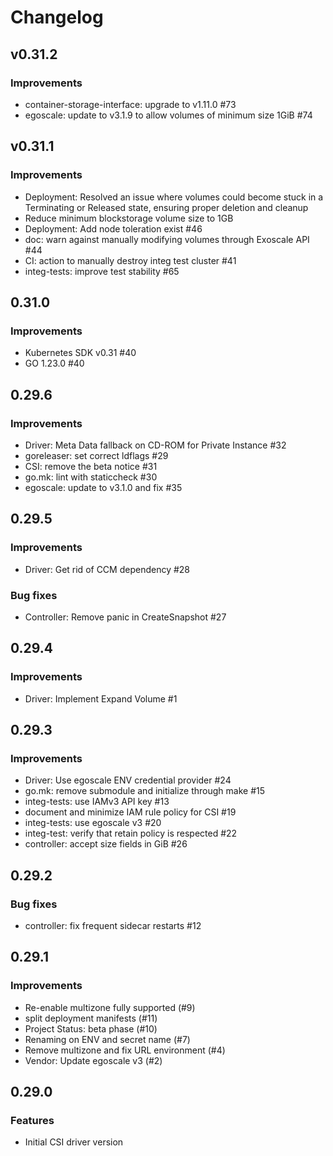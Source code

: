 # Changelog

## v0.31.2

### Improvements

* container-storage-interface: upgrade to v1.11.0 #73
* egoscale: update to v3.1.9 to allow volumes of minimum size 1GiB #74 

## v0.31.1

### Improvements

* Deployment: Resolved an issue where volumes could become stuck in a Terminating or Released state, ensuring proper deletion and cleanup
* Reduce minimum blockstorage volume size to 1GB
* Deployment: Add node toleration exist #46
* doc: warn against manually modifying volumes through Exoscale API #44
* CI: action to manually destroy integ test cluster #41
* integ-tests: improve test stability #65

## 0.31.0

### Improvements

* Kubernetes SDK v0.31 #40
* GO 1.23.0 #40

## 0.29.6

### Improvements

* Driver: Meta Data fallback on CD-ROM for Private Instance #32
* goreleaser: set correct ldflags #29
* CSI: remove the beta notice #31
* go.mk: lint with staticcheck #30
* egoscale: update to v3.1.0 and fix #35

## 0.29.5

### Improvements

* Driver: Get rid of CCM dependency #28

### Bug fixes

* Controller: Remove panic in CreateSnapshot #27

## 0.29.4

### Improvements

* Driver: Implement Expand Volume #1

## 0.29.3

### Improvements

* Driver: Use egoscale ENV credential provider #24
* go.mk: remove submodule and initialize through make #15
* integ-tests: use IAMv3 API key #13
* document and minimize IAM rule policy for CSI #19
* integ-tests: use egoscale v3 #20
* integ-test: verify that retain policy is respected #22
* controller: accept size fields in GiB #26

## 0.29.2

### Bug fixes

* controller: fix frequent sidecar restarts #12

## 0.29.1

### Improvements

* Re-enable multizone fully supported (#9)
* split deployment manifests (#11)
* Project Status: beta phase (#10)
* Renaming on ENV and secret name (#7)
* Remove multizone and fix URL environment (#4)
* Vendor: Update egoscale v3 (#2)

## 0.29.0

### Features

* Initial CSI driver version
